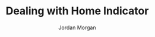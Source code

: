 ---
layout: post
tags: ["Misc"]
title: "Dealing with Home Indicator"
author: Jordan Morgan
description: "View Controllers are notorious for the amount of responsibilities they have, but get ready for one more. Here's how to handle the home indicator."
image: /assets/images/logo.png
special: "true"
---